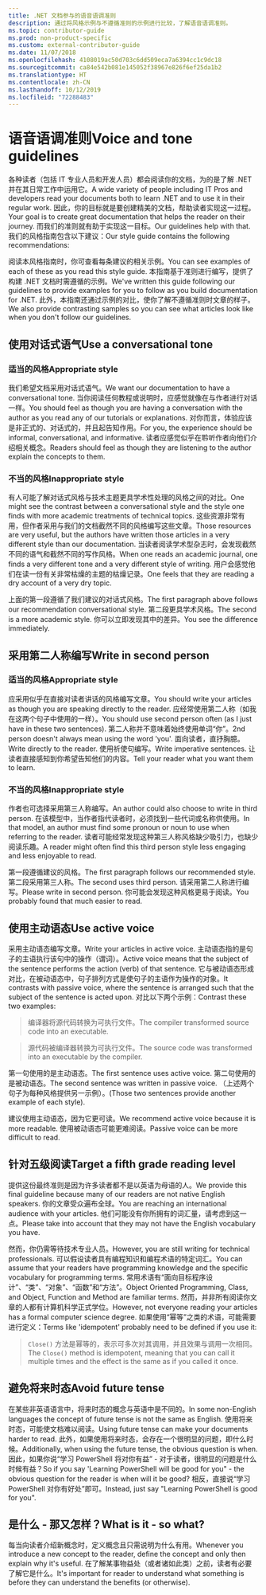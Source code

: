 ```yaml
---
title: .NET 文档参与的语音语调准则
description: 通过将风格示例与不遵循准则的示例进行比较，了解语音语调准则。
ms.topic: contributor-guide
ms.prod: non-product-specific
ms.custom: external-contributor-guide
ms.date: 11/07/2018
ms.openlocfilehash: 4108019ac50d703c6dd509eca7a6394cc1c9dc18
ms.sourcegitcommit: ca84e542b081e145052f38967e826f6ef25da1b2
ms.translationtype: HT
ms.contentlocale: zh-CN
ms.lasthandoff: 10/12/2019
ms.locfileid: "72288483"
---
```

# <a name="voice-and-tone-guidelines"></a><span data-ttu-id="8971e-103">语音语调准则</span><span class="sxs-lookup"><span data-stu-id="8971e-103">Voice and tone guidelines</span></span>

<span data-ttu-id="8971e-104">各种读者（包括 IT 专业人员和开发人员）都会阅读你的文档，为的是了解 .NET 并在其日常工作中运用它。</span><span class="sxs-lookup"><span data-stu-id="8971e-104">A wide variety of people including IT Pros and developers read your documents both to learn .NET and to use it in their regular work.</span></span> <span data-ttu-id="8971e-105">因此，你的目标就是要创建精美的文档，帮助读者实现这一过程。</span><span class="sxs-lookup"><span data-stu-id="8971e-105">Your goal is to create great documentation that helps the reader on their journey.</span></span> <span data-ttu-id="8971e-106">而我们的准则就有助于实现这一目标。</span><span class="sxs-lookup"><span data-stu-id="8971e-106">Our guidelines help with that.</span></span> <span data-ttu-id="8971e-107">我们的风格指南包含以下建议：</span><span class="sxs-lookup"><span data-stu-id="8971e-107">Our style guide contains the following recommendations:</span></span>

<span data-ttu-id="8971e-108">阅读本风格指南时，你可查看每条建议的相关示例。</span><span class="sxs-lookup"><span data-stu-id="8971e-108">You can see examples of each of these as you read this style guide.</span></span> <span data-ttu-id="8971e-109">本指南基于准则进行编写，提供了构建 .NET 文档时需遵循的示例。</span><span class="sxs-lookup"><span data-stu-id="8971e-109">We've written this guide following our guidelines to provide examples for you to follow as you build documentation for .NET.</span></span> <span data-ttu-id="8971e-110">此外，本指南还通过示例的对比，使你了解不遵循准则时文章的样子。</span><span class="sxs-lookup"><span data-stu-id="8971e-110">We also provide contrasting samples so you can see what articles look like when you don't follow our guidelines.</span></span>

## <a name="use-a-conversational-tone"></a><span data-ttu-id="8971e-111">使用对话式语气</span><span class="sxs-lookup"><span data-stu-id="8971e-111">Use a conversational tone</span></span>

### <a name="appropriate-style"></a><span data-ttu-id="8971e-112">适当的风格</span><span class="sxs-lookup"><span data-stu-id="8971e-112">Appropriate style</span></span>

<span data-ttu-id="8971e-113">我们希望文档采用对话式语气。</span><span class="sxs-lookup"><span data-stu-id="8971e-113">We want our documentation to have a conversational tone.</span></span> <span data-ttu-id="8971e-114">当你阅读任何教程或说明时，应感觉就像在与作者进行对话一样。</span><span class="sxs-lookup"><span data-stu-id="8971e-114">You should feel as though you are having a conversation with the author as you read any of our tutorials or explanations.</span></span> <span data-ttu-id="8971e-115">对你而言，体验应该是非正式的、对话式的，并且起告知作用。</span><span class="sxs-lookup"><span data-stu-id="8971e-115">For you, the experience should be informal, conversational, and informative.</span></span> <span data-ttu-id="8971e-116">读者应感觉似乎在聆听作者向他们介绍相关概念。</span><span class="sxs-lookup"><span data-stu-id="8971e-116">Readers should feel as though they are listening to the author explain the concepts to them.</span></span>

### <a name="inappropriate-style"></a><span data-ttu-id="8971e-117">不当的风格</span><span class="sxs-lookup"><span data-stu-id="8971e-117">Inappropriate style</span></span>

<span data-ttu-id="8971e-118">有人可能了解对话式风格与技术主题更具学术性处理的风格之间的对比。</span><span class="sxs-lookup"><span data-stu-id="8971e-118">One might see the contrast between a conversational style and the style one finds with more academic treatments of technical topics.</span></span> <span data-ttu-id="8971e-119">这些资源非常有用，但作者采用与我们的文档截然不同的风格编写这些文章。</span><span class="sxs-lookup"><span data-stu-id="8971e-119">Those resources are very useful, but the authors have written those articles in a very different style than our documentation.</span></span> <span data-ttu-id="8971e-120">当读者阅读学术型杂志时，会发现截然不同的语气和截然不同的写作风格。</span><span class="sxs-lookup"><span data-stu-id="8971e-120">When one reads an academic journal, one finds a very different tone and a very different style of writing.</span></span> <span data-ttu-id="8971e-121">用户会感觉他们在读一份有关非常枯燥的主题的枯燥记录。</span><span class="sxs-lookup"><span data-stu-id="8971e-121">One feels that they are reading a dry account of a very dry topic.</span></span>  

<span data-ttu-id="8971e-122">上面的第一段遵循了我们建议的对话式风格。</span><span class="sxs-lookup"><span data-stu-id="8971e-122">The first paragraph above follows our recommendation conversational style.</span></span> <span data-ttu-id="8971e-123">第二段更具学术风格。</span><span class="sxs-lookup"><span data-stu-id="8971e-123">The second is a more academic style.</span></span> <span data-ttu-id="8971e-124">你可以立即发现其中的差异。</span><span class="sxs-lookup"><span data-stu-id="8971e-124">You see the difference immediately.</span></span> 

## <a name="write-in-second-person"></a><span data-ttu-id="8971e-125">采用第二人称编写</span><span class="sxs-lookup"><span data-stu-id="8971e-125">Write in second person</span></span>

### <a name="appropriate-style"></a><span data-ttu-id="8971e-126">适当的风格</span><span class="sxs-lookup"><span data-stu-id="8971e-126">Appropriate style</span></span>

<span data-ttu-id="8971e-127">应采用似乎在直接对读者讲话的风格编写文章。</span><span class="sxs-lookup"><span data-stu-id="8971e-127">You should write your articles as though you are speaking directly to the reader.</span></span> <span data-ttu-id="8971e-128">应经常使用第二人称（如我在这两个句子中使用的一样）。</span><span class="sxs-lookup"><span data-stu-id="8971e-128">You should use second person often (as I just have in these two sentences).</span></span> <span data-ttu-id="8971e-129">第二人称并不意味着始终使用单词“你”。</span><span class="sxs-lookup"><span data-stu-id="8971e-129">2nd person doesn't always mean using the word 'you'.</span></span> <span data-ttu-id="8971e-130">面向读者，直抒胸臆。</span><span class="sxs-lookup"><span data-stu-id="8971e-130">Write directly to the reader.</span></span> <span data-ttu-id="8971e-131">使用祈使句编写。</span><span class="sxs-lookup"><span data-stu-id="8971e-131">Write imperative sentences.</span></span> <span data-ttu-id="8971e-132">让读者直接感知到你希望告知他们的内容。</span><span class="sxs-lookup"><span data-stu-id="8971e-132">Tell your reader what you want them to learn.</span></span>

### <a name="inappropriate-style"></a><span data-ttu-id="8971e-133">不当的风格</span><span class="sxs-lookup"><span data-stu-id="8971e-133">Inappropriate style</span></span>

<span data-ttu-id="8971e-134">作者也可选择采用第三人称编写。</span><span class="sxs-lookup"><span data-stu-id="8971e-134">An author could also choose to write in third person.</span></span> <span data-ttu-id="8971e-135">在该模型中，当作者指代读者时，必须找到一些代词或名称供使用。</span><span class="sxs-lookup"><span data-stu-id="8971e-135">In that model, an author must find some pronoun or noun to use when referring to the reader.</span></span> <span data-ttu-id="8971e-136">读者可能经常发现这种第三人称风格缺少吸引力，也缺少阅读乐趣。</span><span class="sxs-lookup"><span data-stu-id="8971e-136">A reader might often find this third person style less engaging and less enjoyable to read.</span></span>

<span data-ttu-id="8971e-137">第一段遵循建议的风格。</span><span class="sxs-lookup"><span data-stu-id="8971e-137">The first paragraph follows our recommended style.</span></span> <span data-ttu-id="8971e-138">第二段采用第三人称。</span><span class="sxs-lookup"><span data-stu-id="8971e-138">The second uses third person.</span></span> <span data-ttu-id="8971e-139">请采用第二人称进行编写。</span><span class="sxs-lookup"><span data-stu-id="8971e-139">Please write in second person.</span></span> <span data-ttu-id="8971e-140">你可能会发现这种风格更易于阅读。</span><span class="sxs-lookup"><span data-stu-id="8971e-140">You probably found that much easier to read.</span></span>

## <a name="use-active-voice"></a><span data-ttu-id="8971e-141">使用主动语态</span><span class="sxs-lookup"><span data-stu-id="8971e-141">Use active voice</span></span>

<span data-ttu-id="8971e-142">采用主动语态编写文章。</span><span class="sxs-lookup"><span data-stu-id="8971e-142">Write your articles in active voice.</span></span> <span data-ttu-id="8971e-143">主动语态指的是句子的主语执行该句中的操作（谓词）。</span><span class="sxs-lookup"><span data-stu-id="8971e-143">Active voice means that the subject of the sentence performs the action (verb) of that sentence.</span></span> <span data-ttu-id="8971e-144">它与被动语态形成对比，在被动语态中，句子排列方式是使句子的主语作为操作的对象。</span><span class="sxs-lookup"><span data-stu-id="8971e-144">It contrasts with passive voice, where the sentence is arranged such that the subject of the sentence is acted upon.</span></span> <span data-ttu-id="8971e-145">对比以下两个示例：</span><span class="sxs-lookup"><span data-stu-id="8971e-145">Contrast these two examples:</span></span>

><span data-ttu-id="8971e-146">编译器将源代码转换为可执行文件。</span><span class="sxs-lookup"><span data-stu-id="8971e-146">The compiler transformed source code into an executable.</span></span>

><span data-ttu-id="8971e-147">源代码被编译器转换为可执行文件。</span><span class="sxs-lookup"><span data-stu-id="8971e-147">The source code was transformed into an executable by the compiler.</span></span>

<span data-ttu-id="8971e-148">第一句使用的是主动语态。</span><span class="sxs-lookup"><span data-stu-id="8971e-148">The first sentence uses active voice.</span></span> <span data-ttu-id="8971e-149">第二句使用的是被动语态。</span><span class="sxs-lookup"><span data-stu-id="8971e-149">The second sentence was written in passive voice.</span></span> <span data-ttu-id="8971e-150">（上述两个句子为每种风格提供另一示例）。</span><span class="sxs-lookup"><span data-stu-id="8971e-150">(Those two sentences provide another example of each style).</span></span>

<span data-ttu-id="8971e-151">建议使用主动语态，因为它更可读。</span><span class="sxs-lookup"><span data-stu-id="8971e-151">We recommend active voice because it is more readable.</span></span> <span data-ttu-id="8971e-152">使用被动语态可能更难阅读。</span><span class="sxs-lookup"><span data-stu-id="8971e-152">Passive voice can be more difficult to read.</span></span>

## <a name="target-a-fifth-grade-reading-level"></a><span data-ttu-id="8971e-153">针对五级阅读</span><span class="sxs-lookup"><span data-stu-id="8971e-153">Target a fifth grade reading level</span></span>

<span data-ttu-id="8971e-154">提供这份最终准则是因为许多读者都不是以英语为母语的人。</span><span class="sxs-lookup"><span data-stu-id="8971e-154">We provide this final guideline because many of our readers are not native English speakers.</span></span> <span data-ttu-id="8971e-155">你的文章受众遍布全球。</span><span class="sxs-lookup"><span data-stu-id="8971e-155">You are reaching an international audience with your articles.</span></span> <span data-ttu-id="8971e-156">他们可能没有你所拥有的词汇量，请考虑到这一点。</span><span class="sxs-lookup"><span data-stu-id="8971e-156">Please take into account that they may not have the English vocabulary you have.</span></span>

<span data-ttu-id="8971e-157">然而，你仍需等待技术专业人员。</span><span class="sxs-lookup"><span data-stu-id="8971e-157">However, you are still writing for technical professionals.</span></span> <span data-ttu-id="8971e-158">可以假设读者具有编程知识和编程术语的特定词汇。</span><span class="sxs-lookup"><span data-stu-id="8971e-158">You can assume that your readers have programming knowledge and the specific vocabulary for programming terms.</span></span> <span data-ttu-id="8971e-159">常用术语有“面向目标程序设计”、“类”、“对象”、“函数”和“方法”。</span><span class="sxs-lookup"><span data-stu-id="8971e-159">Object Oriented Programming, Class, and Object, Function and Method are familiar terms.</span></span> <span data-ttu-id="8971e-160">然而，并非所有阅读你文章的人都有计算机科学正式学位。</span><span class="sxs-lookup"><span data-stu-id="8971e-160">However, not everyone reading your articles has a formal computer science degree.</span></span> <span data-ttu-id="8971e-161">如果使用“幂等”之类的术语，可能需要进行定义：</span><span class="sxs-lookup"><span data-stu-id="8971e-161">Terms like 'idempotent' probably need to be defined if you use it:</span></span>

><span data-ttu-id="8971e-162">`Close()` 方法是幂等的，表示可多次对其调用，并且效果与调用一次相同。</span><span class="sxs-lookup"><span data-stu-id="8971e-162">The `Close()` method is idempotent, meaning that you can call it multiple times and the effect is the same as if you called it once.</span></span>

## <a name="avoid-future-tense"></a><span data-ttu-id="8971e-163">避免将来时态</span><span class="sxs-lookup"><span data-stu-id="8971e-163">Avoid future tense</span></span>

<span data-ttu-id="8971e-164">在某些非英语语言中，将来时态的概念与英语中是不同的。</span><span class="sxs-lookup"><span data-stu-id="8971e-164">In some non-English languages the concept of future tense is not the same as English.</span></span> <span data-ttu-id="8971e-165">使用将来时态，可能使文档难以阅读。</span><span class="sxs-lookup"><span data-stu-id="8971e-165">Using future tense can make your documents harder to read.</span></span> <span data-ttu-id="8971e-166">此外，如果使用将来时态，会存在一个很明显的问题，即什么时候。</span><span class="sxs-lookup"><span data-stu-id="8971e-166">Additionally, when using the future tense, the obvious question is when.</span></span> <span data-ttu-id="8971e-167">因此，如果你说“学习 PowerShell 将对你有益” - 对于读者，很明显的问题是什么时候有益？</span><span class="sxs-lookup"><span data-stu-id="8971e-167">So if you say 'Learning PowerShell will be good for you" - the obvious question for the reader is when will it be good?</span></span> <span data-ttu-id="8971e-168">相反，直接说“学习 PowerShell 对你有好处”即可。</span><span class="sxs-lookup"><span data-stu-id="8971e-168">Instead, just say "Learning PowerShell is good for you".</span></span>

## <a name="what-is-it---so-what"></a><span data-ttu-id="8971e-169">是什么 - 那又怎样？</span><span class="sxs-lookup"><span data-stu-id="8971e-169">What is it - so what?</span></span>

<span data-ttu-id="8971e-170">每当向读者介绍新概念时，定义概念且只需说明为什么有用。</span><span class="sxs-lookup"><span data-stu-id="8971e-170">Whenever you introduce a new concept to the reader, define the concept and only then explain why it's useful.</span></span> <span data-ttu-id="8971e-171">在了解某事物益处（或者诸如此类）之前，读者有必要了解它是什么。</span><span class="sxs-lookup"><span data-stu-id="8971e-171">It's important for reader to understand what something is before they can understand the benefits (or otherwise).</span></span>
